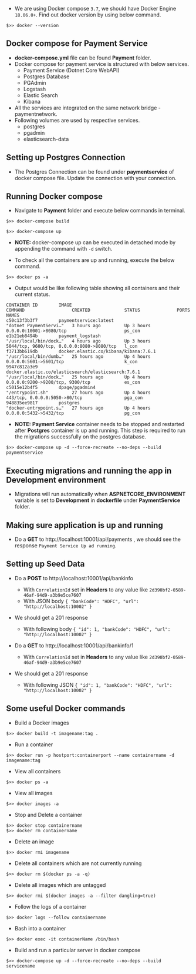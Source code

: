 
- We are using Docker compose `3.7`, we should have Docker Engine `18.06.0+`. Find out docker version by using below command.
```
$>> docker --version
```

## Docker compose for Payment Service
- **docker-compose.yml** file can be found **Payment** folder.
- Docker compose for payment service is structured with below services.
    - Payment Service (Dotnet Core WebAPI)
    - Postgres Database
    - PGAdmin
    - Logstash
    - Elastic Search
    - Kibana
- All the services are integrated on the same network bridge - paymentnetwork.
- Following volumes are used by respective services.
    - postgres
    - pgadmin
    - elasticsearch-data

## Setting up Postgres Connection
- The Postgres Connection can be found under **paymentservice** of docker compose file. Update the connection with your connection.

## Running Docker compose
- Navigate to **Payment** folder and execute below commands in terminal.
```
$>> docker-compose build

$>> docker-compose up
```
- **NOTE:** docker-compose up can be executed in detached mode by appending the command with `-d` switch.  

- To check all the containers are up and running, execute the below command.
```
$>> docker ps -a
```

- Output would be like following table showing all containers and their current status.
```
CONTAINER ID        IMAGE                                                 COMMAND                  CREATED             STATUS              PORTS                                        NAMES
c50c13f3b3f7        paymentservice:latest                                 "dotnet PaymentServi…"   3 hours ago         Up 3 hours          0.0.0.0:10001->8080/tcp                      ps_con
e1b21eb8494b        payment_logstash                                      "/usr/local/bin/dock…"   4 hours ago         Up 3 hours          5044/tcp, 9600/tcp, 0.0.0.0:8080->8080/tcp   l_con
f3713bb619db        docker.elastic.co/kibana/kibana:7.6.1                 "/usr/local/bin/dumb…"   25 hours ago        Up 4 hours          0.0.0.0:5601->5601/tcp                       k_con
9947c812a3e9        docker.elastic.co/elasticsearch/elasticsearch:7.6.1   "/usr/local/bin/dock…"   25 hours ago        Up 4 hours          0.0.0.0:9200->9200/tcp, 9300/tcp             es_con
c5015e12b4f5        dpage/pgadmin4                                        "/entrypoint.sh"         27 hours ago        Up 4 hours          443/tcp, 0.0.0.0:5050->80/tcp                pga_con
948835ee9817        postgres                                              "docker-entrypoint.s…"   27 hours ago        Up 4 hours          0.0.0.0:5432->5432/tcp                       pg_con
```

- **NOTE:** **Payment Service** container needs to be stopped and restarted after **Postgres** container is up and running. This step is required to run the migrations successfully on the postgres database.
```
$>> docker-compose up -d --force-recreate --no-deps --build paymentservice 
```

## Executing migrations and running the app in Development environment
- Migrations will run automatically when **ASPNETCORE_ENVIRONMENT** variable is set to **Development** in **dockerfile** under **PaymentService** folder.


## Making sure application is up and running
- Do a **GET** to http://localhost:10001/api/payments , we should see the response `Payment Service Up ad running`.


## Setting up Seed Data
- Do a **POST** to http://localhost:10001/api/bankinfo
    - With `CorrelationId` set in **Headers** to any value like `2d390bf2-0589-46af-94d9-a3b9e5ce7607`
    - With JSON body `{ "bankCode": "HDFC", "url": "http://localhost:10002" }`

- We should get a 201 response 
    - With following body `{ "id": 1, "bankCode": "HDFC", "url": "http://localhost:10002" }`

- Do a **GET** to http://localhost:10001/api/bankinfo/1
    - With `CorrelationId` set in **Headers** to any value like `2d390bf2-0589-46af-94d9-a3b9e5ce7607`

- We should get a 201 response 
    - With following JSON `{ "id": 1, "bankCode": "HDFC", "url": "http://localhost:10002" }`


## Some useful Docker commands

- Build a Docker images
```
$>> docker build -t imagename:tag .
```

- Run a container
```
$>> docker run -p hostport:containerport --name containername -d imagename:tag
```

- View all containers
```
$>> docker ps -a
```

- View all images
```
$>> docker images -a
```

- Stop and Delete a container
```
$>> docker stop containername
$>> docker rm containername
```

- Delete an image
```
$>> docker rmi imagename
```

- Delete all containers which are not currently running
```
$>> docker rm $(docker ps -a -q)
```

- Delete all images which are untagged 
```
$>> docker rmi $(docker images -a --filter dangling=true)
```

- Follow the logs of a container  
```
$>> docker logs --follow containername
```

- Bash into a container 
```
$>> docker exec -it containerName /bin/bash
```

- Build and run a particular server in docker compose
```
$>> docker-compose up -d --force-recreate --no-deps --build servicename
```


